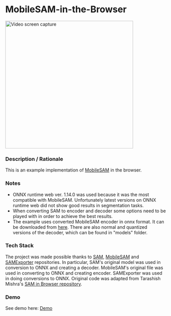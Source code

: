 # MobileSAM-in-the-Browser
<img src="img/screenshot.gif" title="Video screen capture" alt="Video screen capture" height="400">

### **Description / Rationale**
This is an example implementation of <a href="https://github.com/ChaoningZhang/MobileSAM">MobileSAM</a> in the browser. 

### **Notes**
* ONNX runtime web ver. 1.14.0 was used because it was the most compatible with MobileSAM. Unfortunately latest versions on ONNX runtime web did not show good results in segmentation tasks. 
* When converting SAM to encoder and decoder some options need to be played with in order to achieve the best results.
* The example uses converted MobileSAM encoder in onnx format. It can be downloaded from <a href="https://cdn.glitch.me/1bd71fd8-ee70-4d58-9594-6680f5fcdc3b/mobilesam.encoder.onnx?v=1688159510030">here</a>. There are also normal and quantized versions of the decoder, which can be found in "models" folder.

### **Tech Stack**
The project was made possible thanks to <a href="https://github.com/facebookresearch/segment-anything">SAM</a>, <a href="https://github.com/ChaoningZhang/MobileSAM">MobileSAM</a> and <a href="https://github.com/vietanhdev/samexporter">SAMExporter</a> repositories. In particular, SAM's original model was used in conversion to ONNX and creating a decoder. MobileSAM's original file was used in converting to ONNX and creating encoder. SAMExporter was used in doing conversions to ONNX. Original code was adapted from Tarashish Mishra's <a href="https://github.com/sunu/SAM-in-Browser">SAM in Browser repository<a/>.
        
### **Demo**
See demo here: [Demo](https://mobilesam.glitch.me/)
